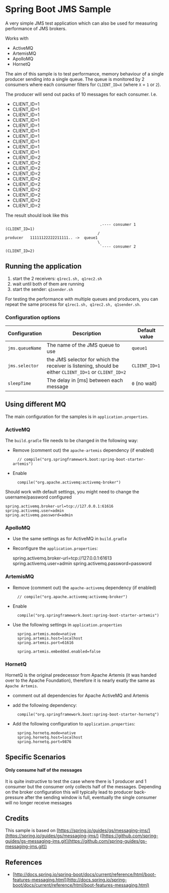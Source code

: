 # Spring Boot JMS Sample

A very simple JMS test application which can also be used for measuring performance of JMS brokers.

Works with 

* ActiveMQ
* ArtemisMQ
* ApolloMQ
* HornetQ

The aim of this sample is to test performance, memory behaviour of a single producer sending into a single queue.
The queue is monitored by 2 consumers where each consumer filters for `CLIENT_ID=X` (where `X` = `1` or `2`).

The producer will send out packs of 10 messages for each consumer. I.e. 


* CLIENT_ID=1
* CLIENT_ID=1
* CLIENT_ID=1
* CLIENT_ID=1
* CLIENT_ID=1
* CLIENT_ID=1
* CLIENT_ID=1
* CLIENT_ID=1
* CLIENT_ID=1
* CLIENT_ID=1
* CLIENT_ID=2
* CLIENT_ID=2
* CLIENT_ID=2
* CLIENT_ID=2
* CLIENT_ID=2
* CLIENT_ID=2
* CLIENT_ID=2
* CLIENT_ID=2
* CLIENT_ID=2
* CLIENT_ID=2


The result should look like this


                                              .---- consumer 1 (CLIENT_ID=1)
                                             /
    producer   11111122222211111.. ->  queue1  
                                             \
                                              `---- consumer 2 (CLIENT_ID=2)
                                              
## Running the application

1. start the 2 receivers: `q1rec1.sh, q1rec2.sh`
2. wait until both of them are running
3. start the sender: `q1sender.sh`

For testing the performance with multiple queues and producers, you can repeat the same process for 
`q1rec1.sh, q1rec2.sh, q1sender.sh`.


### Configuration options

| Configuration | Description | Default value |
| ------------- | ------------|-------------- |
| `jms.queueName`| The name of the JMS queue to use | `queue1` |
| `jms.selector` | the JMS selector for which the receiver is listening, should be either  `CLIENT_ID=1` or `CLIENT_ID=2` | `CLIENT_ID=1`|
| `sleepTime`    | The delay in [ms] between each message | `0` (no wait) |

## Using different MQ

The main configuration for the samples is in `application.properties`.



### ActiveMQ

The `build.gradle` file needs to be changed in the following way:

* Remove (comment out) the `apache-artemis` dependency (if enabled)
  
        // compile("org.springframework.boot:spring-boot-starter-artemis")

* Enable 
        
        compile("org.apache.activemq:activemq-broker")


Should work with default settings, you might need to change the username/password configured

    spring.activemq.broker-url=tcp://127.0.0.1:61616
    spring.activemq.user=admin
    spring.activemq.password=admin

### ApolloMQ

* Use the same settings as for ActiveMQ in `build.gradle`
* Reconfigure the `application.properties`:

    spring.activemq.broker-url=tcp://127.0.0.1:61613
    spring.activemq.user=admin
    spring.activemq.password=password
    
### ArtemisMQ

* Remove (comment out) the `apache-activemq` dependency (if enabled)
  
        // compile("org.apache.activemq:activemq-broker")

* Enable 
        
        compile("org.springframework.boot:spring-boot-starter-artemis")

* Use the following settings in `application.properties`

        spring.artemis.mode=native
        spring.artemis.host=localhost
        spring.artemis.port=61616
        
        spring.artemis.embedded.enabled=false

### HornetQ

HornetQ is the original predecessor from Apache Artemis (it was handed over to the Apache Foundation), therefore
it is nearly exatly the same as `Apache Artemis`.

* comment out all dependencies for Apache ActiveMQ and Artemis
* add the following dependency:

        compile("org.springframework.boot:spring-boot-starter-hornetq")

* Add the following configuration to `application.properties`:

        spring.hornetq.mode=native
        spring.hornetq.host=localhost
        spring.hornetq.port=9876
        
        
## Specific Scenarios

#### Only consume half of the messages

It is quite instructive to test the case where there is 1 producer and 1 consumer but the consumer only collects
half of the messages. 
Depending on the broker configuration this will typically lead to producer back-pressure after the sending window 
is full, eventually the single consumer will no longer receive messages

## Credits

This sample is based on [https://spring.io/guides/gs/messaging-jms/](https://spring.io/guides/gs/messaging-jms/) ([https://github.com/spring-guides/gs-messaging-jms.git](https://github.com/spring-guides/gs-messaging-jms.git))

## References

* [http://docs.spring.io/spring-boot/docs/current/reference/html/boot-features-messaging.html](http://docs.spring.io/spring-boot/docs/current/reference/html/boot-features-messaging.html)